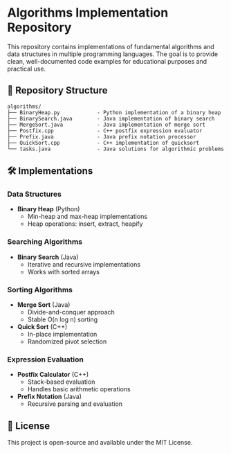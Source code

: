 # Algorithms Implementation Repository

This repository contains implementations of fundamental algorithms and data structures in multiple programming languages. The goal is to provide clean, well-documented code examples for educational purposes and practical use.

## 📁 Repository Structure

```
algorithms/
├── BinaryHeap.py            - Python implementation of a binary heap
├── BinarySearch.java        - Java implementation of binary search
├── MergeSort.java           - Java implementation of merge sort
├── Postfix.cpp              - C++ postfix expression evaluator
├── Prefix.java              - Java prefix notation processor
├── QuickSort.cpp            - C++ implementation of quicksort
└── tasks.java               - Java solutions for algorithmic problems
```

## 🛠 Implementations

### Data Structures
- **Binary Heap** (Python)
  - Min-heap and max-heap implementations
  - Heap operations: insert, extract, heapify

### Searching Algorithms
- **Binary Search** (Java)
  - Iterative and recursive implementations
  - Works with sorted arrays

### Sorting Algorithms
- **Merge Sort** (Java)
  - Divide-and-conquer approach
  - Stable O(n log n) sorting
- **Quick Sort** (C++)
  - In-place implementation
  - Randomized pivot selection

### Expression Evaluation
- **Postfix Calculator** (C++)
  - Stack-based evaluation
  - Handles basic arithmetic operations
- **Prefix Notation** (Java)
  - Recursive parsing and evaluation



## 📜 License

This project is open-source and available under the MIT License.
